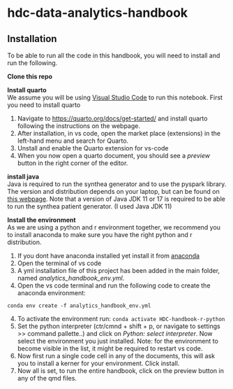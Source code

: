# hdc-data-analytics-handbook

## Installation
To be able to run all the code in this handbook, you will need to install and run the following. 

**Clone this repo**  

**Install quarto**  
We assume you will be using [Visual Studio Code](https://code.visualstudio.com/) to run this notebook. 
First you need to install quarto
1. Navigate to https://quarto.org/docs/get-started/ and install quarto following the instructions on the webpage.
2. After installation, in vs code, open the market place (extensions) in the left-hand menu and search for Quarto.
3. Unstall and enable the Quarto extension for vs-code
4. When you now open a quarto document, you should see a *preview* button in the right corner of the editor.

**install java**  
Java is required to run the synthea generator and to use the pyspark library.
The version and distribution depends on your laptop, but can be found on [this webpage](https://www.oracle.com/java/technologies/downloads/#jdk17-mac).
Note that a version of Java JDK 11 or 17 is required to be able to run the synthea patient generator. (I used Java JDK 11)

**Install the environment**  
As we are using a python and r environment together, we recommend you to install anaconda to make sure you have the right python and r distribution. 
1. If you dont have anaconda installed yet install it from [anaconda](https://www.anaconda.com/download)
1. Open the terminal of vs code
2. A yml installation file of this project has been added in the main folder, named *analytics_handbook_env.yml*. 
3. Open the vs code terminal and run the following code to create the anaconda environment: 

```
conda env create -f analytics_handbook_env.yml
```
4. To activate the environment run: ```conda activate HDC-handbook-r-python```
5. Set the python interpreter (ctr/cmnd + shift + p, or navigate to settings >> command pallette..) and click on *Python: select interpreter*. Now select the environment you just installed. Note: for the environment to become visible in the list, it might be required to restart vs code.
6. Now first run a single code cell in any of the documents, this will ask you to install a kerner for your environment. Click install.
7. Now all is set, to run the entire handbook, click on the preview button in any of the qmd files.


